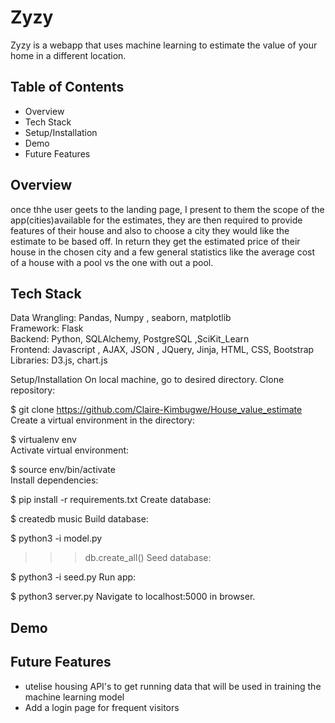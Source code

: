 # Zyzy 
Zyzy is a webapp that uses machine learning to estimate the value of your home in a different location.

## Table of Contents
* Overview
* Tech Stack
* Setup/Installation
* Demo
* Future Features

## Overview
once thhe user geets to the landing page, I present to them the scope of the app(cities)available for the estimates, 
they are then required to provide features of their house and also to choose a city they would like the estimate to be based off.
In return they get the estimated price of their house in the chosen city and a few general statistics like the average 
cost of a house with a pool vs the one with out a pool.


## Tech Stack
Data Wrangling: Pandas, Numpy , seaborn, matplotlib <br>
Framework: Flask <br>
Backend: Python, SQLAlchemy, PostgreSQL ,SciKit_Learn <br>
Frontend: Javascript , AJAX, JSON , JQuery, Jinja, HTML, CSS, Bootstrap <br>
Libraries: D3.js, chart.js

Setup/Installation
On local machine, go to desired directory. Clone  repository:

$ git clone https://github.com/Claire-Kimbugwe/House_value_estimate <br>
Create a virtual environment in the directory:

$ virtualenv env<br>
Activate virtual environment:

$ source env/bin/activate<br>
Install dependencies:

$ pip install -r requirements.txt
Create database:

$ createdb music
Build database:

$ python3 -i model.py
>>> db.create_all()
Seed database:

$ python3 -i seed.py
Run app:

$ python3 server.py
Navigate to localhost:5000 in browser.


## Demo

## Future Features
* utelise housing API's to get running data that will be used in training the machine learning model
* Add a login page for frequent visitors 



